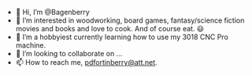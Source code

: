 - 👋 Hi, I’m @Bagenberry
- 👀 I’m interested in woodworking, board games, fantasy/science fiction movies and books and love to cook. And of course eat. 😃
- 🌱 I’m a hobbyiest currently learning how to use my 3018 CNC Pro machine.
- 💞️ I’m looking to collaborate on ...
- 📫 How to reach me, pdfortinberry@att.net.

<!---
Bagenberry/Bagenberry is a ✨ special ✨ repository because its `README.md` (this file) appears on your GitHub profile.
You can click the Preview link to take a look at your changes.
--->
